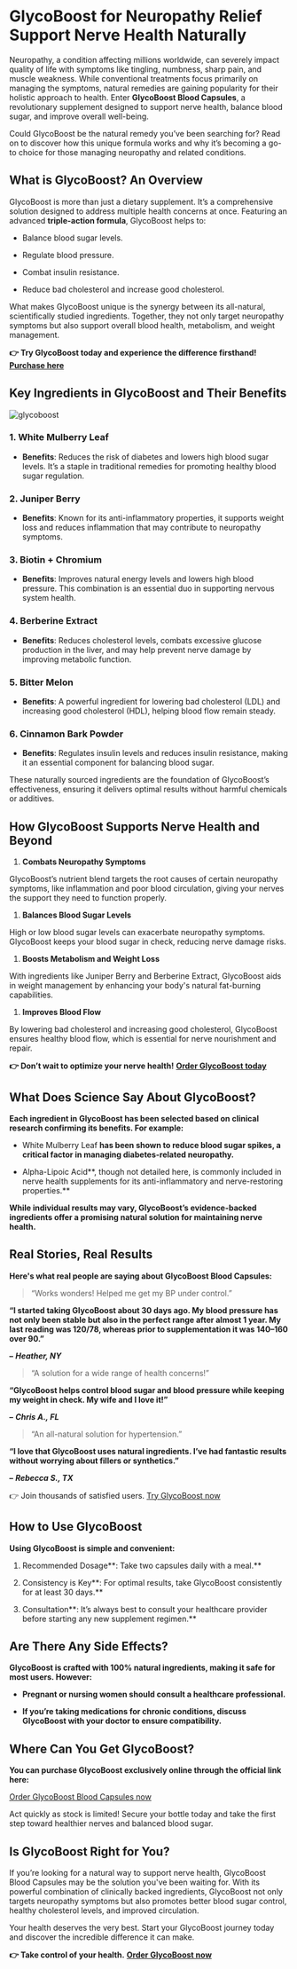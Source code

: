 # GlycoBoost for Neuropathy Relief Support Nerve Health Naturally

Neuropathy, a condition affecting millions worldwide, can severely impact quality of life with symptoms like tingling, numbness, sharp pain, and muscle weakness. While conventional treatments focus primarily on managing the symptoms, natural remedies are gaining popularity for their holistic approach to health. Enter **GlycoBoost Blood Capsules**, a revolutionary supplement designed to support nerve health, balance blood sugar, and improve overall well-being.

Could GlycoBoost be the natural remedy you’ve been searching for? Read on to discover how this unique formula works and why it’s becoming a go-to choice for those managing neuropathy and related conditions.

What is GlycoBoost? An Overview
-------------------------------

GlycoBoost is more than just a dietary supplement. It’s a comprehensive solution designed to address multiple health concerns at once. Featuring an advanced **triple-action formula**, GlycoBoost helps to:

*   Balance blood sugar levels.
    
*   Regulate blood pressure.
    
*   Combat insulin resistance.
    
*   Reduce bad cholesterol and increase good cholesterol.
    

What makes GlycoBoost unique is the synergy between its all-natural, scientifically studied ingredients. Together, they not only target neuropathy symptoms but also support overall blood health, metabolism, and weight management.

**👉 Try GlycoBoost today and experience the difference firsthand!** [**Purchase here**](https://cutt.ly/1romLvPM)

Key Ingredients in GlycoBoost and Their Benefits
------------------------------------------------
![glycoboost](https://secureplus.getglycoboost.com/v1/static/desktop/images/prod1.png) 

### 1\. **White Mulberry Leaf**

*   **Benefits**: Reduces the risk of diabetes and lowers high blood sugar levels. It’s a staple in traditional remedies for promoting healthy blood sugar regulation.
    

### 2\. **Juniper Berry**

*   **Benefits**: Known for its anti-inflammatory properties, it supports weight loss and reduces inflammation that may contribute to neuropathy symptoms.
    

### 3\. **Biotin + Chromium**

*   **Benefits**: Improves natural energy levels and lowers high blood pressure. This combination is an essential duo in supporting nervous system health.
    

### 4\. **Berberine Extract**

*   **Benefits**: Reduces cholesterol levels, combats excessive glucose production in the liver, and may help prevent nerve damage by improving metabolic function.
    

### 5\. **Bitter Melon**

*   **Benefits**: A powerful ingredient for lowering bad cholesterol (LDL) and increasing good cholesterol (HDL), helping blood flow remain steady.
    

### 6\. **Cinnamon Bark Powder**

*   **Benefits**: Regulates insulin levels and reduces insulin resistance, making it an essential component for balancing blood sugar.
    

These naturally sourced ingredients are the foundation of GlycoBoost’s effectiveness, ensuring it delivers optimal results without harmful chemicals or additives.

How GlycoBoost Supports Nerve Health and Beyond
-----------------------------------------------

1.  **Combats Neuropathy Symptoms**
    

GlycoBoost’s nutrient blend targets the root causes of certain neuropathy symptoms, like inflammation and poor blood circulation, giving your nerves the support they need to function properly.

1.  **Balances Blood Sugar Levels**
    

High or low blood sugar levels can exacerbate neuropathy symptoms. GlycoBoost keeps your blood sugar in check, reducing nerve damage risks.

1.  **Boosts Metabolism and Weight Loss**
    

With ingredients like Juniper Berry and Berberine Extract, GlycoBoost aids in weight management by enhancing your body's natural fat-burning capabilities.

1.  **Improves Blood Flow**
    

By lowering bad cholesterol and increasing good cholesterol, GlycoBoost ensures healthy blood flow, which is essential for nerve nourishment and repair.

**👉 Don’t wait to optimize your nerve health!** [**Order GlycoBoost today**](https://cutt.ly/1romLvPM)

**What Does Science Say About GlycoBoost?**
-------------------------------------------

**Each ingredient in GlycoBoost has been selected based on clinical research confirming its benefits. For example:**

*   White Mulberry Leaf **has been shown to reduce blood sugar spikes, a critical factor in managing diabetes-related neuropathy.**
    
*   Alpha-Lipoic Acid**, though not detailed here, is commonly included in nerve health supplements for its anti-inflammatory and nerve-restoring properties.**
    

**While individual results may vary, GlycoBoost’s evidence-backed ingredients offer a promising natural solution for maintaining nerve health.**

**Real Stories, Real Results**
------------------------------

**Here's what real people are saying about GlycoBoost Blood Capsules:**

> “Works wonders! Helped me get my BP under control.”

**“I started taking GlycoBoost about 30 days ago. My blood pressure has not only been stable but also in the perfect range after almost 1 year. My last reading was 120/78, whereas prior to supplementation it was 140–160 over 90.”**

**–** _**Heather, NY**_

> “A solution for a wide range of health concerns!”

**“GlycoBoost helps control blood sugar and blood pressure while keeping my weight in check. My wife and I love it!”**

**–** _**Chris A., FL**_

> “An all-natural solution for hypertension.”

**“I love that GlycoBoost uses natural ingredients. I’ve had fantastic results without worrying about fillers or synthetics.”**

**–** _**Rebecca S., TX**_

👉 Join thousands of satisfied users. [Try GlycoBoost now](https://cutt.ly/1romLvPM)

**How to Use GlycoBoost**
-------------------------

**Using GlycoBoost is simple and convenient:**

1.  Recommended Dosage**: Take two capsules daily with a meal.**
    
2.  Consistency is Key**: For optimal results, take GlycoBoost consistently for at least 30 days.**
    
3.  Consultation**: It’s always best to consult your healthcare provider before starting any new supplement regimen.**
    

**Are There Any Side Effects?**
-------------------------------

**GlycoBoost is crafted with 100% natural ingredients, making it safe for most users. However:**

*   **Pregnant or nursing women should consult a healthcare professional.**
    
*   **If you’re taking medications for chronic conditions, discuss GlycoBoost with your doctor to ensure compatibility.**
    

**Where Can You Get GlycoBoost?**
---------------------------------

**You can purchase GlycoBoost exclusively online through the official link here:**

[Order GlycoBoost Blood Capsules now](https://cutt.ly/1romLvPM)

Act quickly as stock is limited! Secure your bottle today and take the first step toward healthier nerves and balanced blood sugar.

Is GlycoBoost Right for You?
----------------------------

If you’re looking for a natural way to support nerve health, GlycoBoost Blood Capsules may be the solution you've been waiting for. With its powerful combination of clinically backed ingredients, GlycoBoost not only targets neuropathy symptoms but also promotes better blood sugar control, healthy cholesterol levels, and improved circulation.

Your health deserves the very best. Start your GlycoBoost journey today and discover the incredible difference it can make.

**👉 Take control of your health.** [**Order GlycoBoost now**](https://cutt.ly/1romLvPM)
